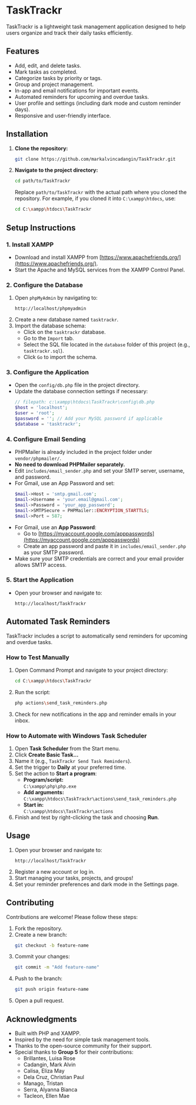# TaskTrackr

TaskTrackr is a lightweight task management application designed to help users organize and track their daily tasks efficiently.

## Features

- Add, edit, and delete tasks.
- Mark tasks as completed.
- Categorize tasks by priority or tags.
- Group and project management.
- In-app and email notifications for important events.
- Automated reminders for upcoming and overdue tasks.
- User profile and settings (including dark mode and custom reminder days).
- Responsive and user-friendly interface.

## Installation

1. **Clone the repository:**
    ```bash
    git clone https://github.com/markalvincadangin/TaskTrackr.git
    ```
2. **Navigate to the project directory:**
    ```bash
    cd path/to/TaskTrackr
    ```
   Replace `path/to/TaskTrackr` with the actual path where you cloned the repository. For example, if you cloned it into `C:\xampp\htdocs`, use:
    ```bash
    cd C:\xampp\htdocs\TaskTrackr
    ```

## Setup Instructions

### 1. Install XAMPP
   - Download and install XAMPP from [https://www.apachefriends.org/](https://www.apachefriends.org/).
   - Start the Apache and MySQL services from the XAMPP Control Panel.

### 2. Configure the Database
   1. Open `phpMyAdmin` by navigating to:
      ```
      http://localhost/phpmyadmin
      ```
   2. Create a new database named `tasktrackr`.
   3. Import the database schema:
      - Click on the `tasktrackr` database.
      - Go to the `Import` tab.
      - Select the SQL file located in the `database` folder of this project (e.g., `tasktrackr.sql`).
      - Click `Go` to import the schema.

### 3. Configure the Application
   - Open the `config/db.php` file in the project directory.
   - Update the database connection settings if necessary:
     ```php
     // filepath: c:\xampp\htdocs\TaskTrackr\config\db.php
     $host = 'localhost';
     $user = 'root';
     $password = ''; // Add your MySQL password if applicable
     $database = 'tasktrackr';
     ```

### 4. Configure Email Sending
   - PHPMailer is already included in the project folder under `vendor/phpmailer/`.
   - **No need to download PHPMailer separately.**
   - Edit `includes/email_sender.php` and set your SMTP server, username, and password.
   - For Gmail, use an App Password and set:
     ```php
     $mail->Host = 'smtp.gmail.com';
     $mail->Username = 'your.email@gmail.com';
     $mail->Password = 'your_app_password';
     $mail->SMTPSecure = PHPMailer::ENCRYPTION_STARTTLS;
     $mail->Port = 587;
     ```
   - For Gmail, use an **App Password**:
     - Go to [https://myaccount.google.com/apppasswords](https://myaccount.google.com/apppasswords)
     - Create an app password and paste it in `includes/email_sender.php` as your SMTP password.
   - Make sure your SMTP credentials are correct and your email provider allows SMTP access.

### 5. Start the Application
   - Open your browser and navigate to:
     ```
     http://localhost/TaskTrackr
     ```

## Automated Task Reminders

TaskTrackr includes a script to automatically send reminders for upcoming and overdue tasks.

### How to Test Manually

1. Open Command Prompt and navigate to your project directory:
    ```sh
    cd C:\xampp\htdocs\TaskTrackr
    ```
2. Run the script:
    ```sh
    php actions\send_task_reminders.php
    ```
3. Check for new notifications in the app and reminder emails in your inbox.

### How to Automate with Windows Task Scheduler

1. Open **Task Scheduler** from the Start menu.
2. Click **Create Basic Task...**
3. Name it (e.g., `TaskTrackr Send Task Reminders`).
4. Set the trigger to **Daily** at your preferred time.
5. Set the action to **Start a program**:
    - **Program/script:**  
      `C:\xampp\php\php.exe`
    - **Add arguments:**  
      `C:\xampp\htdocs\TaskTrackr\actions\send_task_reminders.php`
    - **Start in:**  
      `C:\xampp\htdocs\TaskTrackr\actions`
6. Finish and test by right-clicking the task and choosing **Run**.

## Usage

1. Open your browser and navigate to:
    ```
    http://localhost/TaskTrackr
    ```
2. Register a new account or log in.
3. Start managing your tasks, projects, and groups!
4. Set your reminder preferences and dark mode in the Settings page.

## Contributing

Contributions are welcome! Please follow these steps:

1. Fork the repository.
2. Create a new branch:
    ```bash
    git checkout -b feature-name
    ```
3. Commit your changes:
    ```bash
    git commit -m "Add feature-name"
    ```
4. Push to the branch:
    ```bash
    git push origin feature-name
    ```
5. Open a pull request.

## Acknowledgments

- Built with PHP and XAMPP.
- Inspired by the need for simple task management tools.
- Thanks to the open-source community for their support.
- Special thanks to **Group 5** for their contributions:
  - Brillantes, Luisa Rose
  - Cadangin, Mark Alvin
  - Calisa, Eliza May
  - Dela Cruz, Christian Paul
  - Manago, Tristan
  - Serra, Alyanna Bianca
  - Tacleon, Ellen Mae